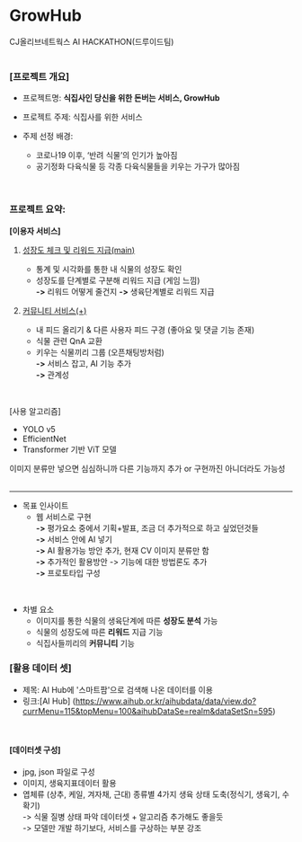 # GrowHub


CJ올리브네트웍스 AI HACKATHON(드루이드팀)
</br>
</br>

### [프로젝트 개요]

* 프로젝트명: __식집사인 당신을 위한 돈버는 서비스, GrowHub__
* 프로젝트 주제: 식집사를 위한 서비스


* 주제 선정 배경: <br>
  -	코로나19 이후, ‘반려 식물’의 인기가 높아짐
  -	공기정화 다육식물 등 각종 다육식물들을 키우는 가구가 많아짐

<br>

### 프로젝트 요약:
 __[이용자 서비스]__
1. <ins>성장도 체크 및 리워드 지급(main)</ins> <br>
   * 통계 및 시각화를 통한 내 식물의 성장도 확인
   * 성장도를 단계별로 구분해 리워드 지급 (게임 느낌)<br>
        **->**  리워드 어떻게 줄건지 **->** 생육단계별로 리워드 지급

 2. <ins>커뮤니티 서비스(+)</ins> </br>
    * 내 피드 올리기 & 다른 사용자 피드 구경 (좋아요 및 댓글 기능 존재)</br>
    * 식물 관련 QnA 교환
    * 키우는 식물끼리 그룹 (오픈채팅방처럼)</br>
        **->** 서비스 잡고, AI 기능 추가</br>
        **->** 관계성
<br>

[사용 알고리즘] </br>
 * YOLO v5
 * EfficientNet
 * Transformer 기반 ViT 모델

이미지 분류만 넣으면 심심하니까 다른 기능까지 추가 or 구현까진 아니더라도 가능성
<br>
<br>

---

* 목표 인사이트
   - 웹 서비스로 구현<br>
       **->** 평가요소 중에서 기획+발표, 조금 더 추가적으로 하고 싶었던것들<br>
       **->** 서비스 안에 AI 넣기<br>
       **->** AI 활용가능 방안 추가, 현재 CV 이미지 분류만 함<br>
       **->** 추가적인 활용방안 -> 기능에 대한 방법론도 추가<br>
       **->** 프로토타입 구성<br>
<br>

* 차별 요소<br>
   * 이미지를 통한 식물의 생육단계에 따른 **성장도 분석** 가능<br>
   * 식물의 성장도에 따른 **리워드** 지급 기능<br>
   * 식집사들끼리의 **커뮤니티** 기능
      
       
### [활용 데이터 셋]
* 제목: AI Hub에 '스마트팜'으로 검색해 나온 데이터를 이용
* 링크:[AI Hub] (https://www.aihub.or.kr/aihubdata/data/view.do?currMenu=115&topMenu=100&aihubDataSe=realm&dataSetSn=595)<br>
<br>

#### [데이터셋 구성]
   * jpg, json 파일로 구성<br>
   * 이미지, 생육지표데이터 활용<br>
   * 엽체류 (상추, 케일, 겨자채, 근대) 종류별 4가지 생육 상태 도축(정식기, 생육기, 수확기)<br>
      -> 식물 질병 상태 파악 데이터셋 + 알고리즘 추가해도 좋을듯<br>
      -> 모델만 개발 하기보다, 서비스를 구상하는 부분 강조<br>
   









 










